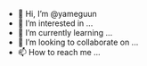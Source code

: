 - 👋 Hi, I’m @yameguun
- 👀 I’m interested in ...
- 🌱 I’m currently learning ...
- 💞️ I’m looking to collaborate on ...
- 📫 How to reach me ...

<!---
yameguun/yameguun is a ✨ special ✨ repository because its `README.md` (this file) appears on your GitHub profile.
You can click the Preview link to take a look at your changes.
--->
